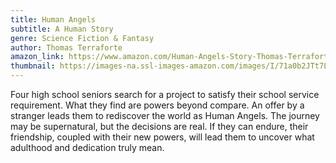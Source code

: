 ```yaml
---
title: Human Angels
subtitle: A Human Story
genre: Science Fiction & Fantasy
author: Thomas Terraforte
amazon_link: https://www.amazon.com/Human-Angels-Story-Thomas-Terraforte/dp/1648955649/ref=tmm_pap_swatch_0?_encoding=UTF8&qid=1642918974&sr=8-1
thumbnail: https://images-na.ssl-images-amazon.com/images/I/71a0b2JTt7L.jpg
---
```

Four high school seniors search for a project to satisfy their school service requirement. What they find are powers beyond compare. An offer by a stranger leads them to rediscover the world as Human Angels. The journey may be supernatural, but the decisions are real. If they can endure, their friendship, coupled with their new powers, will lead them to uncover what adulthood and dedication truly mean.
